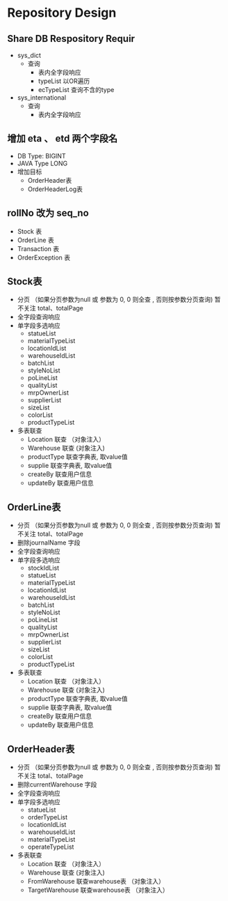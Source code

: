 # Repository Design
## Share DB Respository Requir
* sys_dict
    * 查询
        * 表内全字段响应
        * typeList 以OR遍历
        * ecTypeList 查询不含的type
* sys_international
    * 查询
        * 表内全字段响应
        
## 增加 eta 、 etd 两个字段名
* DB Type: BIGINT
* JAVA Type LONG
* 增加目标
    * OrderHeader表
    * OrderHeaderLog表
## rollNo 改为 seq_no
* Stock 表
* OrderLine 表
* Transaction 表
* OrderException 表

## Stock表
* 分页 （如果分页参数为null 或  参数为 0, 0 则全查 ,  否则按参数分页查询) 暂不关注 total、totalPage
* 全字段查询响应
* 单字段多选响应
    * statueList
    * materialTypeList
    * locationIdList
    * warehouseIdList
    * batchList
    * styleNoList
    * poLineList
    * qualityList
    * mrpOwnerList
    * supplierList
    * sizeList
    * colorList
    * productTypeList
* 多表联查
    * Location 联查 （对象注入）
    * Warehouse 联查 (对象注入)
    * productType 联查字典表, 取value值
    * supplie 联查字典表, 取value值
    * createBy 联查用户信息
    * updateBy 联查用户信息

## OrderLine表
* 分页 （如果分页参数为null 或  参数为 0, 0 则全查 ,  否则按参数分页查询) 暂不关注 total、totalPage
* 删除journalName 字段
* 全字段查询响应
* 单字段多选响应
    * stockIdList
    * statueList
    * materialTypeList
    * locationIdList
    * warehouseIdList
    * batchList
    * styleNoList
    * poLineList
    * qualityList
    * mrpOwnerList
    * supplierList
    * sizeList
    * colorList
    * productTypeList
* 多表联查
    * Location 联查 （对象注入）
    * Warehouse 联查 (对象注入)
    * productType 联查字典表, 取value值
    * supplie 联查字典表, 取value值
    * createBy 联查用户信息
    * updateBy 联查用户信息

## OrderHeader表
* 分页 （如果分页参数为null 或  参数为 0, 0 则全查 ,  否则按参数分页查询) 暂不关注 total、totalPage
* 删除currentWarehouse 字段
* 全字段查询响应
* 单字段多选响应
    * statueList
    * orderTypeList
    * locationIdList
    * warehouseIdList
    * materialTypeList
    * operateTypeList
* 多表联查
    * Location 联查 （对象注入）
    * Warehouse 联查 (对象注入)
    * FromWarehouse 联查warehouse表 （对象注入）
    * TargetWarehouse 联查warehouse表 （对象注入）
